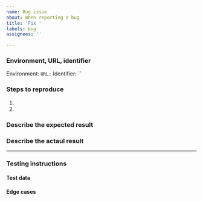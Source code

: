 ```yaml
---
name: Bug issue
about: When reporting a bug
title: 'Fix '
labels: bug
assignees: ''

---
```


<!--
Check the following when creating an issue:
* Did you add a proper title?
  * Start with a verb e.g. _Fix_ or _Update_ (imperative mood)
  * Only a capital at the start of the title (except for brand names e.g. _GitHub_)
  * No punctuation
* Did you add it in the right project ([Development](https://github.com/orgs/Phished-BV/projects/2/views/1))?
* Did you add the correct labels?
-->

### Environment, URL, identifier

Environment: ``
URL: ``
Identifier: ``

### Steps to reproduce
<!-- steps to reproduce the behaviour -->

1.
2.

### Describe the expected result

### Describe the actaul result
<!-- specifications, designs, screenshots, videos, information for QA -->

---

### Testing instructions

#### Test data
<!-- database tables, environment variables, feature flags, Postman collection, permissions -->

#### Edge cases
<!-- non-happy paths that should be tested -->

